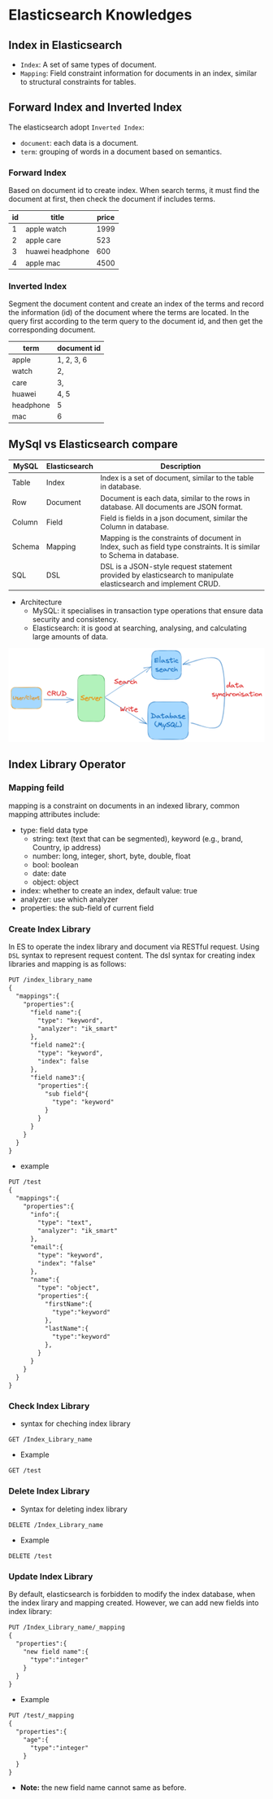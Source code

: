 # Elasticsearch Knowledges

## Index in Elasticsearch

- `Index`: A set of same types of document.
- `Mapping`: Field constraint information for documents in an index, similar to structural constraints for tables.

## Forward Index and Inverted Index

The elasticsearch adopt `Inverted Index`:

- `document`: each data is a document.
- `term`: grouping of words in a document based on semantics.

### Forward Index

Based on document id to create index. When search terms, it must find the document at first, then check the document if includes terms.

| id  | title            | price |
| --- | ---------------- | ----- |
| 1   | apple watch      | 1999  |
| 2   | apple care       | 523   |
| 3   | huawei headphone | 600   |
| 4   | apple mac        | 4500  |

### Inverted Index

Segment the document content and create an index of the terms and record the information (id) of the document where the terms are located. In the query first according to the term query to the document id, and then get the corresponding document.

| term      | document id |
| --------- | ----------- |
| apple     | 1, 2, 3, 6  |
| watch     | 2,          |
| care      | 3,          |
| huawei    | 4, 5        |
| headphone | 5           |
| mac       | 6           |

## MySql vs Elasticsearch compare

| MySQL  | Elasticsearch | Description                                                                                                           |
| ------ | ------------- | --------------------------------------------------------------------------------------------------------------------- |
| Table  | Index         | Index is a set of document, similar to the table in database.                                                         |
| Row    | Document      | Document is each data, similar to the rows in database. All documents are JSON format.                                |
| Column | Field         | Field is fields in a json document, similar the Column in database.                                                   |
| Schema | Mapping       | Mapping is the constraints of document in Index, such as field type constraints. It is similar to Schema in database. |
| SQL    | DSL           | DSL is a JSON-style request statement provided by elasticsearch to manipulate elasticsearch and implement CRUD.       |

- Architecture
  - MySQL: it specialises in transaction type operations that ensure data security and consistency.
  - Elasticsearch: it is good at searching, analysing, and calculating large amounts of data.

![Elasticsearch](/devops/elasticsearch/elastic-01.png)

## Index Library Operator

### Mapping feild

mapping is a constraint on documents in an indexed library, common mapping attributes include:

- type: field data type
  - string: text (text that can be segmented), keyword (e.g., brand, Country, ip address)
  - number: long, integer, short, byte, double, float
  - bool: boolean
  - date: date
  - object: object
- index: whether to create an index, default value: true
- analyzer: use which analyzer
- properties: the sub-field of current field

### Create Index Library

In ES to operate the index library and document via RESTful request. Using `DSL` syntax to represent request content. The dsl syntax for creating index libraries and mapping is as follows:

```dsl
PUT /index_library_name
{
  "mappings":{
    "properties":{
      "field name":{
        "type": "keyword",
        "analyzer": "ik_smart"
      },
      "field name2":{
        "type": "keyword",
        "index": false
      },
      "field name3":{
        "properties":{
          "sub field"{
            "type": "keyword"
          }
        }
      }
    }
  }
}

```

- example

```dsl
PUT /test
{
  "mappings":{
    "properties":{
      "info":{
        "type": "text",
        "analyzer": "ik_smart"
      },
      "email":{
        "type": "keyword",
        "index": "false"
      },
      "name":{
        "type": "object",
        "properties":{
          "firstName":{
            "type":"keyword"
          },
          "lastName":{
            "type":"keyword"
          },
        }
      }
    }
  }
}
```

### Check Index Library

- syntax for cheching index library

```dsl
GET /Index_Library_name
```

- Example

```dsl
GET /test
```

### Delete Index Library

- Syntax for deleting index library

```dsl
DELETE /Index_Library_name
```

- Example

```dsl
DELETE /test
```

### Update Index Library

By default, elasticsearch is forbidden to modify the index database, when the index lirary and mapping created. However, we can add new fields into index library:

```dsl
PUT /Index_Library_name/_mapping
{
  "properties":{
    "new field name":{
      "type":"integer"
    }
  }
}
```

- Example

```dsl
PUT /test/_mapping
{
  "properties":{
    "age":{
      "type":"integer"
    }
  }
}
```

- **Note:** the new field name cannot same as before.
